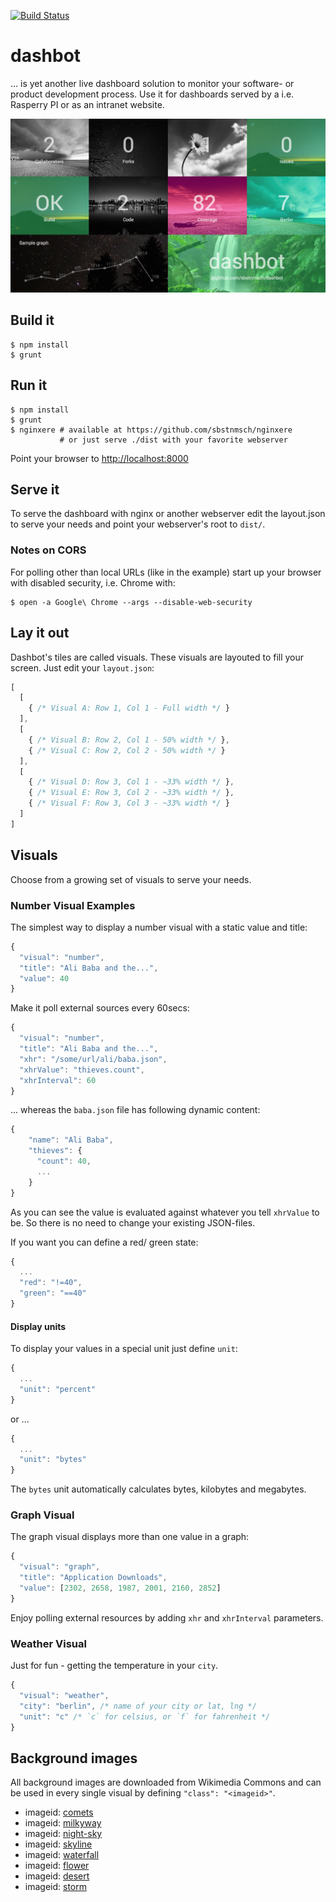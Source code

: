 [![Build Status](https://travis-ci.org/sbstnmsch/dashbot.svg?branch=master)](https://travis-ci.org/sbstnmsch/dashbot)

# dashbot

... is yet another live dashboard solution to monitor your software- or
product development process. Use it for dashboards served by a i.e.
Rasperry PI or as an intranet website.

![](app/examples/screenshot.png "Looks like")

## Build it

```shell
$ npm install
$ grunt
```

## Run it

```shell
$ npm install
$ grunt
$ nginxere # available at https://github.com/sbstnmsch/nginxere
           # or just serve ./dist with your favorite webserver
```

Point your browser to [http://localhost:8000](http://localhost:8000)

## Serve it
To serve the dashboard with nginx or another webserver edit the layout.json to
serve your needs and point your webserver's root to `dist/`.

### Notes on CORS
For polling other than local URLs (like in the example) start up your browser
with disabled security, i.e. Chrome with:

```shell
$ open -a Google\ Chrome --args --disable-web-security
```

## Lay it out
Dashbot's tiles are called visuals. These visuals are layouted to fill your
screen. Just edit your `layout.json`:

```javascript
[
  [
    { /* Visual A: Row 1, Col 1 - Full width */ }
  ],
  [
    { /* Visual B: Row 2, Col 1 - 50% width */ },
    { /* Visual C: Row 2, Col 2 - 50% width */ }
  ],
  [
    { /* Visual D: Row 3, Col 1 - ~33% width */ },
    { /* Visual E: Row 3, Col 2 - ~33% width */ },
    { /* Visual F: Row 3, Col 3 - ~33% width */ }
  ]
]
```

## Visuals
Choose from a growing set of visuals to serve your needs.

### Number Visual Examples
The simplest way to display a number visual with a static value and title:

```javascript
{
  "visual": "number",
  "title": "Ali Baba and the...",
  "value": 40
}
```

Make it poll external sources every 60secs:

```javascript
{
  "visual": "number",
  "title": "Ali Baba and the...",
  "xhr": "/some/url/ali/baba.json",
  "xhrValue": "thieves.count",
  "xhrInterval": 60
}
```

... whereas the `baba.json` file has following dynamic content:

```javascript
{
    "name": "Ali Baba",
    "thieves": {
      "count": 40,
      ...
    }
}
```

As you can see the value is evaluated against whatever you tell `xhrValue`
to be. So there is no need to change your existing JSON-files.

If you want you can define a red/ green state:

```javascript
{
  ...
  "red": "!=40",
  "green": "==40"
}
```

#### Display units
To display your values in a special unit just define `unit`:

```javascript
{
  ...
  "unit": "percent"
}
```

or ...

```javascript
{
  ...
  "unit": "bytes"
}
```

The `bytes` unit automatically calculates bytes, kilobytes and megabytes.


### Graph Visual
The graph visual displays more than one value in a graph:

```javascript
{
  "visual": "graph",
  "title": "Application Downloads",
  "value": [2302, 2658, 1987, 2001, 2160, 2852]
}
```

Enjoy polling external resources by adding `xhr` and `xhrInterval`
parameters.

### Weather Visual
Just for fun - getting the temperature in your `city`.

```javascript
{
  "visual": "weather",
  "city": "berlin", /* name of your city or lat, lng */
  "unit": "c" /* `c` for celsius, or `f` for fahrenheit */
}
```

## Background images
All background images are downloaded from Wikimedia Commons and can be used in
every single visual by defining `"class": "<imageid>"`.

- imageid: [comets](http://upload.wikimedia.org/wikipedia/commons/a/a2/Comets_and_Shooting_Stars_Dance_Over_Paranal_%28wallpaper%29.jpg)
- imageid: [milkyway](http://upload.wikimedia.org/wikipedia/commons/1/1e/Forest-night-sky-spruce-trees-stars_-_West_Virginia_-_ForestWander.jpg)
- imageid: [night-sky](http://upload.wikimedia.org/wikipedia/commons/5/5e/Bright_Stars_of_Milky_Way_on_the_Dark_blue_Sky_of_Astronomy.jpg)
- imageid: [skyline](http://upload.wikimedia.org/wikipedia/commons/2/21/The_New_York_City_skyline_just_before_sunrise_December_17,_2011.jpg)
- imageid: [waterfall](http://upload.wikimedia.org/wikipedia/commons/3/36/Hopetoun_falls.jpg)
- imageid: [flower](http://upload.wikimedia.org/wikipedia/commons/0/03/%28www.mrlupen.com%29_nature_0091.jpg)
- imageid: [desert](http://upload.wikimedia.org/wikipedia/commons/7/75/Mojave_Desert-2067.jpg)
- imageid: [storm](http://upload.wikimedia.org/wikipedia/commons/0/04/Storm_over_Miami_Beach.jpg)
